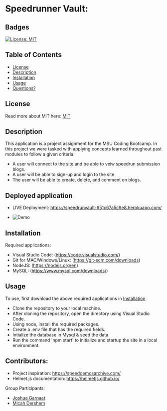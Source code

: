 # Speedrunner Vault:

## Badges

[![License: MIT](https://img.shields.io/badge/License-MIT-yellow.svg)](https://opensource.org/licenses/MIT)

## Table of Contents

- [License](#license)
- [Description](#description)
- [Installation](#installation)
- [Usage](#usage)
- [Questions?](#questions)

## License

Read more about MIT here:
[MIT](https://opensource.org/licenses/MIT)

## Description

This application is a project assignment for the MSU Coding Bootcamp.
In this project we were tasked with applying concepts learned throughout past modules to follow a given criteria.

* A user will connect to the site and be able to veiw speedrun submission blogs.
* A user will be able to sign-up and login to the site.
* The user will be able to create, delete, and comment on blogs.


## Deployed application
- LIVE Deployment: https://speedrunvault-651c67a5c9e8.herokuapp.com/

- ![Demo](https://github.com/Jgarnaat/Group-project-2/assets/139593153/6ccf86f7-9112-4ca3-a288-7ccd96c18b2e)

## Installation

Required applications:
- Visual Studio Code: (https://code.visualstudio.com/)
- Git for MAC/Windows/Linux: (https://git-scm.com/downloads)
- NodeJS: (https://nodejs.org/en)
- MySQL: (https://www.mysql.com/downloads/)

## Usage

To use, first download the above required applications in [Installation](#installation).

- Clone the repository to your local machine.
- After cloning the repository, open the directory using Visual Studio Code.
- Using node, install the required packages.
- Create a .env file that has the required fields.
- Intialize the database in Mysql & seed the data.
- Run the command 'npm start' to initialize and startup the site in a local environment.

## Contributors:
- Project inspiration: https://speeddemosarchive.com/
- Helmet.js documentation: https://helmetjs.github.io/

Group Participants:     
- [Joshua Garnaat](https://github.com/Jgarnaat)
- [Micah Dershem](https://github.com/G303K)
